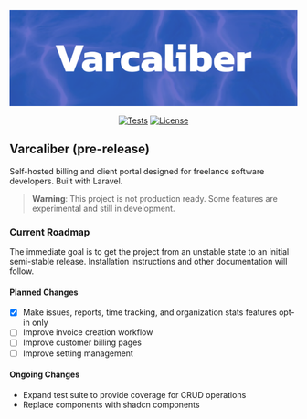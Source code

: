 <p align="center">
<img src="https://raw.githubusercontent.com/asunderlabs/varcaliber/main/art/VarcaliberBanner.png" width="600" alt="Varcaliber">
<p align="center">
    <a href="https://github.com/asunderlabs/varcaliber/actions"><img src="https://github.com/asunderlabs/varcaliber/actions/workflows/tests.yml/badge.svg" alt="Tests"></a>
    <a href="https://github.com/asunderlabs/varcaliber/LICENSE"><img src="https://img.shields.io/badge/License-MIT-green.svg" alt="License"></a>
</p>
</p>

## Varcaliber (pre-release)

Self-hosted billing and client portal designed for freelance software developers. Built with Laravel.

> **Warning**: This project is not production ready. Some features are experimental and still in development.

### Current Roadmap

The immediate goal is to get the project from an unstable state to an initial semi-stable release. Installation instructions and other documentation will follow.

#### Planned Changes

- [x] Make issues, reports, time tracking, and organization stats features opt-in only
- [ ] Improve invoice creation workflow
- [ ] Improve customer billing pages
- [ ] Improve setting management

#### Ongoing Changes
- Expand test suite to provide coverage for CRUD operations
- Replace components with shadcn components
